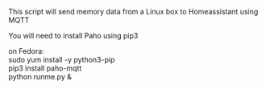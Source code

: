 This script will send memory data from a Linux box to Homeassistant using MQTT

You will need to install Paho using pip3

on Fedora:<br>
sudo yum install -y python3-pip<br>
pip3 install paho-mqtt<br>
python runme.py &
